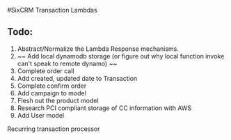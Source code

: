 #SixCRM Transaction Lambdas

## Todo:
1.  Abstract/Normalize the Lambda Response mechanisms.
2.  ~~ Add local dynamodb storage (or figure out why local function invoke can't speak to remote dynamo) ~~
3.  Complete order call
4.  Add created, updated date to Transaction
5.  Complete confirm order
6.  Add campaign to model
7.  Flesh out the product model
8.  Research PCI compliant storage of CC information with AWS
9.  Add User model

Recurring transaction processor


